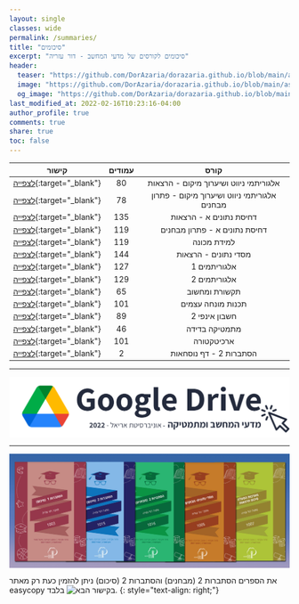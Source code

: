 ```yaml
---
layout: single
classes: wide
permalink: /summaries/
title: "סיכומים"
excerpt: "סיכומים לקורסים של מדעי המחשב - דור עזריה"
header:
  teaser: "https://github.com/DorAzaria/dorazaria.github.io/blob/main/assets/images/covers/%D7%A1%D7%99%D7%9B%D7%95%D7%9E%D7%99%D7%9D.png?raw=true"
  image: "https://github.com/DorAzaria/dorazaria.github.io/blob/main/assets/images/covers/%D7%A1%D7%99%D7%9B%D7%95%D7%9E%D7%99%D7%9D.png?raw=true"
  og_image: "https://github.com/DorAzaria/dorazaria.github.io/blob/main/assets/images/covers/%D7%A1%D7%99%D7%9B%D7%95%D7%9E%D7%99%D7%9D.png?raw=true"
last_modified_at: 2022-02-16T10:23:16-04:00
author_profile: true
comments: true
share: true
toc: false
---
```


   
| קישור | עמודים | קורס |
|:----:|:----:|:----:|
| [לצפייה](https://github.com/DorAzaria/dorazaria.github.io/raw/main/assets/summaries/%D7%90%D7%9C%D7%92%D7%95%D7%A8%D7%99%D7%AA%D7%9E%D7%99%20%D7%A0%D7%99%D7%95%D7%95%D7%98%20%D7%95%D7%A9%D7%99%D7%A2%D7%A8%D7%95%D7%9A%20%D7%9E%D7%99%D7%A7%D7%95%D7%9D%20-%20%D7%9E%D7%97%D7%91%D7%A8%D7%AA%20%D7%94%D7%A8%D7%A6%D7%90%D7%95%D7%AA.pdf){:target="\_blank"} | 80 | אלגוריתמי ניווט ושיערוך מיקום - הרצאות |
| [לצפייה](https://github.com/DorAzaria/dorazaria.github.io/raw/main/assets/summaries/%D7%A4%D7%AA%D7%A8%D7%95%D7%A0%D7%95%D7%AA%20%D7%9C%D7%9E%D7%91%D7%97%D7%A0%D7%99%D7%9D%20%D7%91%D7%90%D7%9C%D7%92%D7%95%D7%A8%D7%99%D7%AA%D7%9E%D7%99%20%D7%A0%D7%99%D7%95%D7%95%D7%98%20%D7%95%D7%A9%D7%99%D7%A2%D7%A8%D7%95%D7%9A%20%D7%9E%D7%99%D7%A7%D7%95%D7%9D.pdf){:target="\_blank"} | 78 | אלגוריתמי ניווט ושיערוך מיקום - פתרון מבחנים |
| [לצפייה](https://github.com/DorAzaria/dorazaria.github.io/raw/main/assets/summaries/%D7%93%D7%97%D7%99%D7%A1%D7%AA%20%D7%A0%D7%AA%D7%95%D7%A0%D7%99%D7%9D%20%D7%90'%20-%20%D7%9E%D7%97%D7%91%D7%A8%D7%AA%20%D7%94%D7%A8%D7%A6%D7%90%D7%95%D7%AA.pdf){:target="\_blank"} | 135 | דחיסת נתונים א - הרצאות |
| [לצפייה](https://github.com/DorAzaria/dorazaria.github.io/raw/main/assets/summaries/%D7%A4%D7%AA%D7%A8%D7%95%D7%A0%D7%95%D7%AA%20%D7%9C%D7%9E%D7%91%D7%97%D7%A0%D7%99%D7%9D%20-%20%D7%93%D7%97%D7%99%D7%A1%D7%AA%20%D7%A0%D7%AA%D7%95%D7%A0%D7%99%D7%9D%20%D7%90'.pdf){:target="\_blank"} | 119 | דחיסת נתונים א - פתרון מבחנים |
| [לצפייה](https://github.com/DorAzaria/dorazaria.github.io/raw/main/assets/summaries/%D7%9C%D7%9E%D7%99%D7%93%D7%AA%20%D7%9E%D7%9B%D7%95%D7%A0%D7%94%20-%20%D7%9E%D7%97%D7%91%D7%A8%D7%AA%20%D7%94%D7%A8%D7%A6%D7%90%D7%95%D7%AA.pdf){:target="\_blank"} | 119 | למידת מכונה |
| [לצפייה](https://github.com/DorAzaria/dorazaria.github.io/raw/main/assets/summaries/%D7%9E%D7%A1%D7%93%D7%99%20%D7%A0%D7%AA%D7%95%D7%A0%D7%99%D7%9D%20-%20%D7%9E%D7%97%D7%91%D7%A8%D7%AA%20%D7%94%D7%A8%D7%A6%D7%90%D7%95%D7%AA.pdf){:target="\_blank"} | 144 | מסדי נתונים - הרצאות |
| [לצפייה](https://github.com/DorAzaria/dorazaria.github.io/raw/main/assets/summaries/%D7%90%D7%9C%D7%92%D7%95%D7%A8%D7%99%D7%AA%D7%9E%D7%99%D7%9D%201%20-%20%D7%A1%D7%99%D7%9B%D7%95%D7%9D%20%D7%94%D7%A8%D7%A6%D7%90%D7%95%D7%AA.pdf){:target="\_blank"} | 127 | אלגוריתמים 1 |
| [לצפייה](https://github.com/DorAzaria/dorazaria.github.io/raw/main/assets/summaries/%D7%90%D7%9C%D7%92%D7%95%D7%A8%D7%99%D7%AA%D7%9E%D7%99%D7%9D%202%20-%20%D7%A1%D7%99%D7%9B%D7%95%D7%9D%20%D7%94%D7%A8%D7%A6%D7%90%D7%95%D7%AA.pdf){:target="\_blank"} | 129 | אלגוריתמים 2 |
| [לצפייה](https://github.com/DorAzaria/dorazaria.github.io/raw/main/assets/summaries/%D7%AA%D7%A7%D7%A9%D7%95%D7%A8%D7%AA%20%D7%95%D7%9E%D7%97%D7%A9%D7%95%D7%91%20-%20%D7%9E%D7%97%D7%91%D7%A8%D7%AA.pdf){:target="\_blank"} | 65 | תקשורת ומחשוב |
| [לצפייה](https://github.com/DorAzaria/dorazaria.github.io/raw/main/assets/summaries/%D7%AA%D7%9B%D7%A0%D7%95%D7%AA%20%D7%9E%D7%95%D7%A0%D7%97%D7%94%20%D7%A2%D7%A6%D7%9E%D7%99%D7%9D%20-%20%D7%A1%D7%99%D7%9B%D7%95%D7%9D%20%D7%94%D7%A8%D7%A6%D7%90%D7%95%D7%AA.pdf){:target="\_blank"} | 101 | תכנות מונחה עצמים |
| [לצפייה](https://github.com/DorAzaria/dorazaria.github.io/raw/main/assets/summaries/%D7%97%D7%A9%D7%91%D7%95%D7%9F%20%D7%90%D7%99%D7%A0%D7%A4%D7%99%202%20-%20%D7%A1%D7%99%D7%9B%D7%95%D7%9D%20%D7%94%D7%A8%D7%A6%D7%90%D7%95%D7%AA.pdf){:target="\_blank"} | 89 | חשבון אינפי 2 |
| [לצפייה](https://github.com/DorAzaria/dorazaria.github.io/raw/main/assets/summaries/%D7%9E%D7%AA%D7%9E%D7%98%D7%99%D7%A7%D7%94%20%D7%93%D7%99%D7%A1%D7%A7%D7%A8%D7%98%D7%99%D7%AA%20%D7%A1%D7%99%D7%9B%D7%95%D7%9D.pdf){:target="\_blank"} | 46 | מתמטיקה בדידה |
| [לצפייה](https://github.com/DorAzaria/dorazaria.github.io/raw/main/assets/summaries/%D7%9E%D7%97%D7%91%D7%A8%D7%AA%20%D7%AA%D7%A8%D7%92%D7%95%D7%9C%20%D7%9C%D7%9E%D7%91%D7%97%D7%9F%20%D7%91%D7%90%D7%A8%D7%9B%D7%99%D7%98%D7%A7%D7%98%D7%95%D7%A8%D7%94.pdf){:target="\_blank"} | 101 | ארכיטקטורה |
| [לצפייה](https://github.com/DorAzaria/dorazaria.github.io/raw/main/assets/summaries/%D7%93%D7%A3%20%D7%A0%D7%95%D7%A1%D7%97%D7%90%D7%95%D7%AA%20-%20%D7%94%D7%A1%D7%AA%D7%91%D7%A8%D7%95%D7%AA%202.pdf){:target="\_blank"} | 2 | הסתברות 2 - דף נוסחאות |

 
 
 
 
<hr/>

<a href="https://bit.ly/ArielCSDrive" target="_blank">
  <img border="0" align="center" src="https://github.com/DorAzaria/dorazaria.github.io/blob/main/assets/images/summaries/drive.png?raw=true"/>
</a>

<hr/>

<a href="https://sua.co.il/product-category/%d7%97%d7%95%d7%91%d7%a8%d7%95%d7%aa-%d7%90%d7%92%d7%95%d7%93%d7%94/" target="_blank">
  <img border="0" align="center" src="https://raw.githubusercontent.com/DorAzaria/dorazaria.github.io/main/assets/images/summaries/aguda.jpg"/>
</a>

את הספרים הסתברות 2 (מבחנים) והסתברות 2 (סיכום) ניתן להזמין כעת רק מאתר easycopy בלבד ![בקישור הבא]("https://easycopy.co.il/cart.asp?cat=-451812419").
{: style="text-align: right;"}
